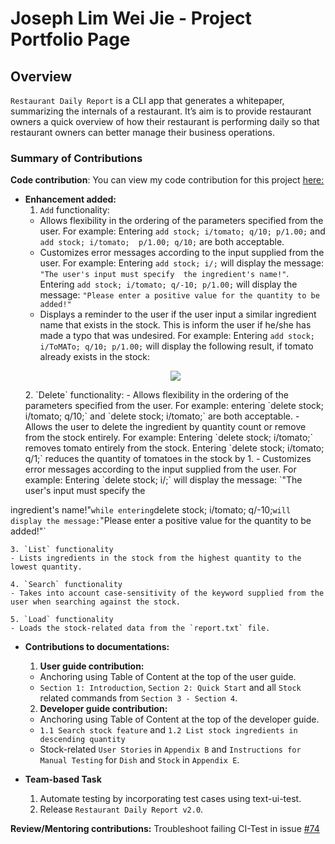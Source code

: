 # Joseph Lim Wei Jie - Project Portfolio Page

## Overview
`Restaurant Daily Report` is a CLI app that generates a whitepaper, summarizing the internals of a restaurant. It’s aim is to provide restaurant owners a quick overview of how their restaurant is performing daily so that restaurant owners can better manage their business operations.

### Summary of Contributions

**Code contribution**: You can view my code contribution for this project [here:](https://nus-cs2113-ay1920s2.github.io/tp-dashboard/#breakdown=true&search=josephlimweijie)

* **Enhancement added:**
    1. `Add` functionality:
    - Allows flexibility in the ordering of the parameters specified from the user. For example: Entering `add stock; i/tomato; q/10; p/1.00;` and `add stock; i/tomato; 
    p/1.00; q/10;` are both acceptable.
    - Customizes error messages according to the input supplied from the user. For example: Entering `add stock; i/;` will display the message: `"The user's input must specify 
    the ingredient's name!"`. Entering `add stock; i/tomato; q/-10; p/1.00;` will display the message: `"Please enter a positive value for the quantity to be added!"`
    - Displays a reminder to the user if the user input a similar ingredient name that exists in the stock. This is inform the user if he/she has made a typo that was undesired.
    For example: Entering `add stock; i/ToMATo; q/10; p/1.00;` will display the following result, if tomato already exists in the stock:   
    <p align="center">
        <img src= "https://user-images.githubusercontent.com/59989652/78984371-a42d6b80-7b58-11ea-8e88-d9fa8adfdec8.png">
    </p>    
    2. `Delete` functionality:
    - Allows flexibility in the ordering of the parameters specified from the user. For example: entering `delete stock; i/tomato; q/10;` and `delete stock; i/tomato;` 
    are both acceptable.
    - Allows the user to delete the ingredient by quantity count or remove from the stock entirely. For example: Entering `delete stock; i/tomato;` removes tomato entirely from the stock. 
   Entering `delete stock; i/tomato; q/1;` reduces the quantity of tomatoes in the stock by 1. 
    - Customizes error messages according to the input supplied from the user. For example: Entering `delete stock; i/;` will display the message: `"The user's input must specify the
 ingredient's name!"` while entering `delete stock; i/tomato; q/-10;` will display the message: `"Please enter a positive value for the quantity to be added!"`
    
    3. `List` functionality
    - Lists ingredients in the stock from the highest quantity to the lowest quantity.

    4. `Search` functionality
    - Takes into account case-sensitivity of the keyword supplied from the user when searching against the stock.

    5. `Load` functionality
    - Loads the stock-related data from the `report.txt` file.

* **Contributions to documentations:**

    1. **User guide contribution:**
    - Anchoring using Table of Content at the top of the user guide.
    - `Section 1: Introduction`, `Section 2: Quick Start` and all `Stock` related commands from `Section 3 - Section 4`.

    2. **Developer guide contribution:**
    - Anchoring using Table of Content at the top of the developer guide.
    - `1.1 Search stock feature` and `1.2 List stock ingredients in descending quantity`
    - Stock-related `User Stories` in `Appendix B` and `Instructions for Manual Testing` for `Dish` and `Stock` in `Appendix E`.

* **Team-based Task**
    1. Automate testing by incorporating test cases using text-ui-test.
    2. Release `Restaurant Daily Report v2.0`.

**Review/Mentoring contributions:** Troubleshoot failing CI-Test in issue [#74](https://github.com/nus-cs2113-AY1920S2/forum/issues/74)


